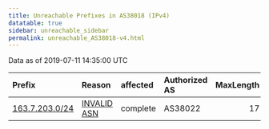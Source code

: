 ```yaml
---
title: Unreachable Prefixes in AS38018 (IPv4)
datatable: true
sidebar: unreachable_sidebar
permalink: unreachable_AS38018-v4.html
---
```


Data as of 2019-07-11 14:35:00 UTC


<div class="datatable-begin"></div>

| Prefix                                                 | Reason                                                                                                | affected   | Authorized AS   |   MaxLength | Anchor                                       |   unreachable /24s |
|:-------------------------------------------------------|:------------------------------------------------------------------------------------------------------|:-----------|:----------------|------------:|:---------------------------------------------|-------------------:|
| [163.7.203.0/24](https://stat.ripe.net/163.7.203.0/24) | [INVALID ASN](https://rpki-validator.ripe.net/announcement-preview?asn=AS38018&prefix=163.7.203.0/24) | complete   | AS38022         |          17 | [APNIC](unreachable_APNIC_RPKI_Root-v4.html) |                  1 |

<div class="datatable-end"></div>